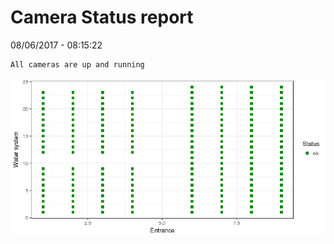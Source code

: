 Camera Status report
================
08/06/2017 - 08:15:22

    All cameras are up and running

![](camreport_files/figure-markdown_github/unnamed-chunk-2-1.png)
